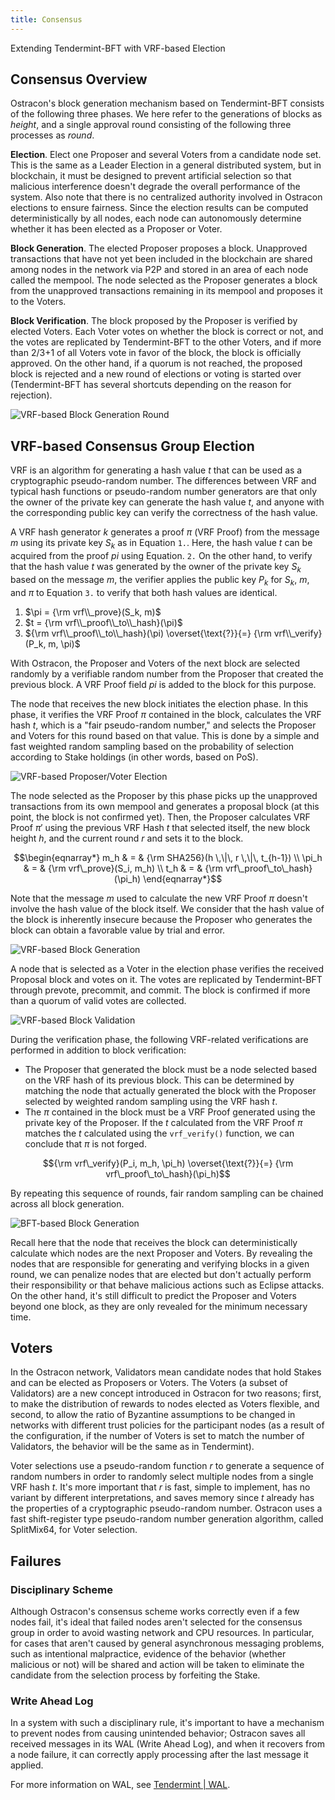 ```yaml
---
title: Consensus
---
```


Extending Tendermint-BFT with VRF-based Election

## Consensus Overview

Ostracon's block generation mechanism based on Tendermint-BFT consists of the following three phases. We here refer to the generations of blocks as *height*, and a single approval round consisting of the following three processes as *round*.

**Election**. Elect one Proposer and several Voters from a candidate node set. This is the same as a Leader Election in a general distributed system, but in blockchain, it must be designed to prevent artificial selection so that malicious interference doesn't degrade the overall performance of the system. Also note that there is no centralized authority involved in Ostracon elections to ensure fairness. Since the election results can be computed deterministically by all nodes, each node can autonomously determine whether it has been elected as a Proposer or Voter.

**Block Generation**. The elected Proposer proposes a block. Unapproved transactions that have not yet been included in the blockchain are shared among nodes in the network via P2P and stored in an area of each node called the mempool. The node selected as the Proposer generates a block from the unapproved transactions remaining in its mempool and proposes it to the Voters.

**Block Verification**. The block proposed by the Proposer is verified by elected Voters. Each Voter votes on whether the block is correct or not, and the votes are replicated by Tendermint-BFT to the other Voters, and if more than 2/3+1 of all Voters vote in favor of the block, the block is officially approved. On the other hand, if a quorum is not reached, the proposed block is rejected and a new round of elections or voting is started over (Tendermint-BFT has several shortcuts depending on the reason for rejection).

![VRF-based Block Generation Round](../static/consensus/vrf_based_round.png)

## VRF-based Consensus Group Election

VRF is an algorithm for generating a hash value $t$ that can be used as a cryptographic pseudo-random number. The differences between VRF and typical hash functions or pseudo-random number generators are that only the owner of the private key can generate the hash value $t$, and anyone with the corresponding public key can verify the correctness of the hash value.

A VRF hash generator $k$ generates a proof $\pi$ (VRF Proof) from the message $m$ using its private key $S_k$ as in Equation `1.`. Here, the hash value $t$ can be acquired from the proof $pi$ using Equation. `2.` On the other hand, to verify that the hash value $t$ was generated by the owner of the private key $S_k$ based on the message $m$, the verifier applies the public key $P_k$ for $S_k$, $m$, and $\pi$ to Equation `3.` to verify that both hash values are identical.

1. $\pi = {\rm vrf\\_prove}(S_k, m)$
2. $t = {\rm vrf\\_proof\\_to\\_hash}(\pi)$
3. ${\rm vrf\\_proof\\_to\\_hash}(\pi) \overset{\text{?}}{=} {\rm vrf\\_verify}(P_k, m, \pi)$

With Ostracon, the Proposer and Voters of the next block are selected randomly by a verifiable random number from the Proposer that created the previous block. A VRF Proof field $pi$ is added to the block for this purpose.

The node that receives the new block initiates the election phase. In this phase, it verifies the VRF Proof $\pi$ contained in the block, calculates the VRF hash $t$, which is a "fair pseudo-random number," and selects the Proposer and Voters for this round based on that value. This is done by a simple and fast weighted random sampling based on the probability of selection according to Stake holdings (in other words, based on PoS).

![VRF-based Proposer/Voter Election](../static/consensus/vrf_election.png)

The node selected as the Proposer by this phase picks up the unapproved transactions from its own mempool and generates a proposal block (at this point, the block is not confirmed yet). Then, the Proposer calculates VRF Proof $\pi'$ using the previous VRF Hash $t$ that selected itself, the new block height $h$, and the current round $r$ and sets it to the block.

```math
\begin{eqnarray*}
m_h & = & {\rm SHA256}(h \,\|\, r \,\|\, t_{h-1}) \\
\pi_h & = & {\rm vrf\_prove}(S_i, m_h) \\
t_h & = & {\rm vrf\_proof\_to\_hash}(\pi_h)
\end{eqnarray*}
```

Note that the message $m$ used to calculate the new VRF Proof $\pi$ doesn't involve the hash value of the block itself. We consider that the hash value of the block is inherently insecure because the Proposer who generates the block can obtain a favorable value by trial and error.

![VRF-based Block Generation](../static/consensus/vrf_block_generation.png)

A node that is selected as a Voter in the election phase verifies the received Proposal block and votes on it. The votes are replicated by Tendermint-BFT through prevote, precommit, and commit. The block is confirmed if more than a quorum of valid votes are collected.

![VRF-based Block Validation](../static/consensus/vrf_block_validation.png)

During the verification phase, the following VRF-related verifications are performed in addition to block verification:

* The Proposer that generated the block must be a node selected based on the VRF hash of its previous block. This can be determined by matching the node that actually generated the block with the Proposer selected by weighted random sampling using the VRF hash $t$.
* The $\pi$ contained in the block must be a VRF Proof generated using the private key of the Proposer. If the $t$ calculated from the VRF Proof $\pi$ matches the $t$ calculated using the `vrf_verify()` function, we can conclude that $\pi$ is not forged.

```math
{\rm vrf\_verify}(P_i, m_h, \pi_h) \overset{\text{?}}{=} {\rm vrf\_proof\_to\_hash}(\pi_h)
```

By repeating this sequence of rounds, fair random sampling can be chained across all block generation.

![BFT-based Block Generation](../static/consensus/bft_round.png)

Recall here that the node that receives the block can deterministically calculate which nodes are the next Proposer and Voters. By revealing the nodes that are responsible for generating and verifying blocks in a given round, we can penalize nodes that are elected but don't actually perform their responsibility or that behave malicious actions such as Eclipse attacks. On the other hand, it's still difficult to predict the Proposer and Voters beyond one block, as they are only revealed for the minimum necessary time.

## Voters

In the Ostracon network, Validators mean candidate nodes that hold Stakes and can be elected as Proposers or Voters. The Voters (a subset of Validators) are a new concept introduced in Ostracon for two reasons; first, to make the distribution of rewards to nodes elected as Voters flexible, and second, to allow the ratio of Byzantine assumptions to be changed in networks with different trust policies for the participant nodes (as a result of the configuration, if the number of Voters is set to match the number of Validators, the behavior will be the same as in Tendermint).

Voter selections use a pseudo-random function $r$ to generate a sequence of random numbers in order to randomly select multiple nodes from a single VRF hash $t$. It's more important that $r$ is fast, simple to implement, has no variant by different interpretations, and saves memory since $t$ already has the properties of a cryptographic pseudo-random number. Ostracon uses a fast shift-register type pseudo-random number generation algorithm, called SplitMix64, for Voter selection.

## Failures

### Disciplinary Scheme

Although Ostracon's consensus scheme works correctly even if a few nodes fail, it's ideal that failed nodes aren't selected for the consensus group in order to avoid wasting network and CPU resources. In particular, for cases that aren't caused by general asynchronous messaging problems, such as intentional malpractice, evidence of the behavior (whether malicious or not) will be shared and action will be taken to eliminate the candidate from the selection process by forfeiting the Stake.

### Write Ahead Log

In a system with such a disciplinary rule, it's important to have a mechanism to prevent nodes from causing unintended behavior; Ostracon saves all received messages in its WAL (Write Ahead Log), and when it recovers from a node failure, it can correctly apply processing after the last message it applied.

For more information on WAL, see [Tendermint | WAL](https://github.com/tendermint/tendermint/blob/v0.34.x/spec/consensus/wal.md).
